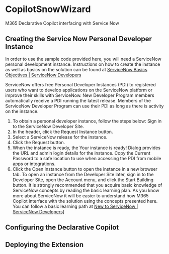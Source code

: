 # CopilotSnowWizard
M365 Declarative Copilot interfacing with Service Now

## Creating the Service Now Personal Developer Instance

In order to use the sample code provided here, you will need a ServiceNow personal development instance. Instructions on how to create the instance as well as basics on the solution can be found at [ServiceNow Basics Objectives | ServiceNow Developers](https://developer.servicenow.com/dev.do#!/learn/learning-plans/washingtondc/new_to_servicenow/app_store_learnv2_buildmyfirstapp_washingtondc_servicenow_basics_objectives)

ServiceNow offers free Personal Developer Instances (PDI) to registered users who want to develop applications on the ServiceNow platform or improve their skills with ServiceNow. New Developer Program members automatically receive a PDI running the latest release. Members of the ServiceNow Developer Program can use their PDI as long as there is activity on the instance.

1.	To obtain a personal developer instance, follow the steps below:
Sign in to the ServiceNow Developer Site.
2.	In the header, click the Request Instance button.
3.	Select a ServiceNow release for the instance.
4.	Click the Request button.
5.	When the instance is ready, the Your instance is ready! Dialog provides the URL and admin login details for the instance. Copy the Current Password to a safe location to use when accessing the PDI from mobile apps or integrations.
6.	Click the Open Instance button to open the instance in a new browser tab.
To open an instance from the Developer Site later, sign in to the Developer Site, open the Account menu, and click the Start Building button.
It is strongly recommended that you acquire basic knowledge of ServiceNow concepts by reading the basic learning plan. As you know more about ServiceNow it will be easier to understand how M365 Copilot interface with the solution using the concepts presented here. You can follow a basic learning path at [New to ServiceNow | ServiceNow Developers\]](https://developer.servicenow.com/dev.do#!/learn/learning-plans/washingtondc/new_to_servicenow/)

## Configuring the Declarative Copilot 

## Deploying the Extension